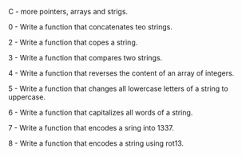 C - more pointers, arrays and strigs.

0 - Write a function that concatenates teo strings.

2 - Write a function that copes a string.

3 - Write a function that compares two strings.

4 - Write a function that reverses the content of an array of integers.

5 - Write a function that changes all lowercase letters of a string to uppercase.

6 - Write a function that capitalizes all words of a string.

7 - Write a function that encodes a sring into 1337.

8 - Write a function that encodes a string using rot13.
